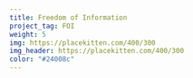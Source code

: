 ```yaml
---
title: Freedom of Information
project_tag: FOI
weight: 5
img: https://placekitten.com/400/300
img_header: https://placekitten.com/400/300
color: "#24008c"
---
```


